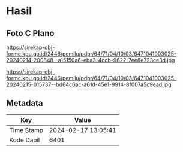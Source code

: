 # Hasil

## Foto C Plano

https://sirekap-obj-formc.kpu.go.id/2446/pemilu/pdpr/64/71/04/10/03/6471041003025-20240214-200848--a15150a6-eba3-4ccb-9622-7ee8e723ce3d.jpg

https://sirekap-obj-formc.kpu.go.id/2446/pemilu/pdpr/64/71/04/10/03/6471041003025-20240215-015737--bd64c6ac-a61d-45e1-9914-8f007a5c9ead.jpg


## Metadata

| Key        | Value               |
| ---------- | ------------------- |
| Time Stamp | 2024-02-17 13:05:41 |
| Kode Dapil | 6401                |



